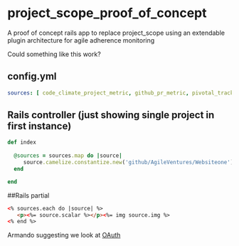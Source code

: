 # project_scope_proof_of_concept

A proof of concept rails app to replace project_scope using an extendable plugin architecture for agile adherence monitoring

Could something like this work?


## config.yml

```yml
sources: [ code_climate_project_metric, github_pr_metric, pivotal_tracker_project_metric, slack_project_metric ]
```

## Rails controller (just showing single project in first instance)

```ruby
def index
 
  @sources = sources.map do |source|
     source.camelize.constantize.new('github/AgileVentures/Websiteone')
  end

end
```

##Rails partial

```html
<% sources.each do |source| %>
   <p><%= source.scalar %></p><%= img source.img %>
<% end %>
```

Armando suggesting we look at [OAuth](https://developer.github.com/v3/oauth/)
